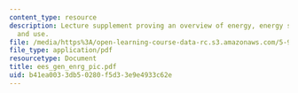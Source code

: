 ```yaml
---
content_type: resource
description: Lecture supplement proving an overview of energy, energy sources, conversions,
  and use.
file: /media/https%3A/open-learning-course-data-rc.s3.amazonaws.com/5-92-energy-environment-and-society-spring-2007/b41ea0033db50280f5d33e9e4933c62e_ees_gen_enrg_pic.pdf
file_type: application/pdf
resourcetype: Document
title: ees_gen_enrg_pic.pdf
uid: b41ea003-3db5-0280-f5d3-3e9e4933c62e
---
```

